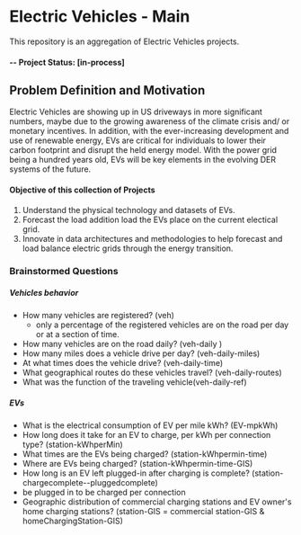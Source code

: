 # Electric Vehicles - Main 
This repository is an aggregation of Electric Vehicles projects. 

#### -- Project Status: [in-process]

## Problem Definition and Motivation
Electric Vehicles are showing up in US driveways in more significant numbers, maybe due to the growing awareness of the climate crisis and/ or monetary incentives. In addition, with the ever-increasing development and use of renewable energy, EVs are critical for individuals to lower their carbon footprint and disrupt the held energy model.  With the power grid being a hundred years old, EVs will be key elements in the evolving DER systems of the future. 

#### Objective of this collection of Projects
1. Understand the physical technology and datasets of EVs.
2. Forecast the load addition load the EVs place on the current electical grid.
3. Innovate in data architectures and methodologies to help forecast and load balance electric grids through the energy transition.


### Brainstormed Questions 

##### Vehicles behavior  
- How many vehicles are registered? (veh)
	- only a percentage of the registered vehicles are on the road per day or at a section of time. 
- How many vehicles are on the road daily? (veh-daily )
- How many miles does a vehicle drive per day? (veh-daily-miles)
- At what times does the vehicle drive? (veh-daily-time)
- What geographical routes do these vehicles travel? (veh-daily-routes)
- What was the function of the traveling vehicle(veh-daily-ref)

##### EVs 
- What is the electrical consumption of EV per mile kWh? (EV-mpkWh)
- How long does it take for an EV to charge, per kWh per connection type? (station-kWhperMin) 
- What times are the EVs being charged? (station-kWhpermin-time)
- Where are EVs being charged? (station-kWhpermin-time-GIS)
- How long is an EV left plugged-in after charging is complete? (station-chargecomplete--pluggedcomplete)
- be plugged in to be charged per connection
- Geographic distribution of commercial charging stations and EV owner's home charging stations? (station-GIS = commercial station-GIS & homeChargingStation-GIS)
